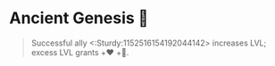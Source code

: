 # Ancient Genesis 🌱  
> Successful ally <:Sturdy:1152516154192044142> increases LVL; excess LVL grants +❤️ +🔷.